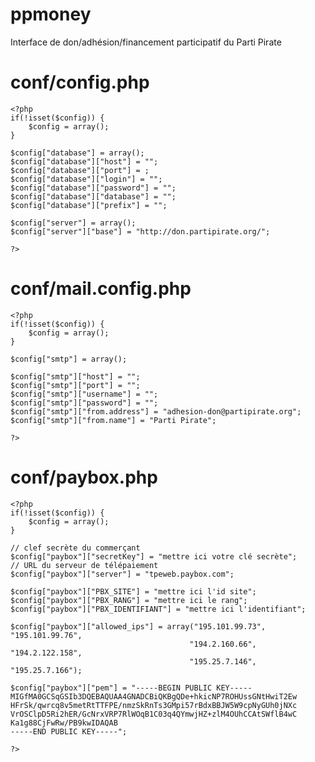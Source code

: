 # ppmoney
Interface de don/adhésion/financement participatif du Parti Pirate

# conf/config.php

    <?php
    if(!isset($config)) {
    	$config = array();
    }

    $config["database"] = array();
    $config["database"]["host"] = "";
    $config["database"]["port"] = ;
    $config["database"]["login"] = "";
    $config["database"]["password"] = "";
    $config["database"]["database"] = "";
    $config["database"]["prefix"] = "";

    $config["server"] = array();
    $config["server"]["base"] = "http://don.partipirate.org/";

    ?>

# conf/mail.config.php

    <?php
    if(!isset($config)) {
        $config = array();
    }

    $config["smtp"] = array();

    $config["smtp"]["host"] = "";
    $config["smtp"]["port"] = "";
    $config["smtp"]["username"] = "";
    $config["smtp"]["password"] = "";
    $config["smtp"]["from.address"] = "adhesion-don@partipirate.org";
    $config["smtp"]["from.name"] = "Parti Pirate";

    ?>

# conf/paybox.php

    <?php
    if(!isset($config)) {
    	$config = array();
    }

    // clef secrète du commerçant
    $config["paybox"]["secretKey"] = "mettre ici votre clé secrète";
    // URL du serveur de télépaiement
    $config["paybox"]["server"] = "tpeweb.paybox.com";

    $config["paybox"]["PBX_SITE"] = "mettre ici l'id site";
    $config["paybox"]["PBX_RANG"] = "mettre ici le rang";
    $config["paybox"]["PBX_IDENTIFIANT"] = "mettre ici l'identifiant";

    $config["paybox"]["allowed_ips"] = array("195.101.99.73", "195.101.99.76",
                                            "194.2.160.66", "194.2.122.158",
                                            "195.25.7.146", "195.25.7.166");

    $config["paybox"]["pem"] = "-----BEGIN PUBLIC KEY-----
    MIGfMA0GCSqGSIb3DQEBAQUAA4GNADCBiQKBgQDe+hkicNP7ROHUssGNtHwiT2Ew
    HFrSk/qwrcq8v5metRtTTFPE/nmzSkRnTs3GMpi57rBdxBBJW5W9cpNyGUh0jNXc
    VrOSClpD5Ri2hER/GcNrxVRP7RlWOqB1C03q4QYmwjHZ+zlM4OUhCCAtSWflB4wC
    Ka1g88CjFwRw/PB9kwIDAQAB
    -----END PUBLIC KEY-----";

    ?>
